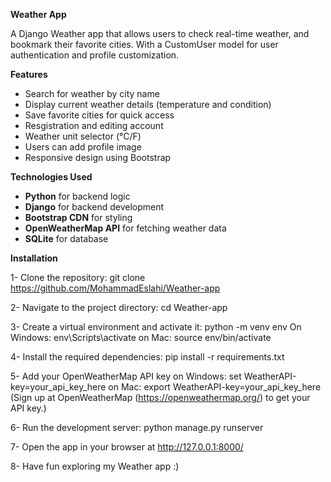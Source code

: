 **Weather App**

A Django Weather app that allows users to check real-time weather, and bookmark their favorite cities.
With a CustomUser model for user authentication and profile customization.

**Features**

- Search for weather by city name
- Display current weather details (temperature and condition)
- Save favorite cities for quick access
- Resgistration and editing account
- Weather unit selector (°C/F)
- Users can add profile image
- Responsive design using Bootstrap


**Technologies Used**

- **Python** for backend logic
- **Django** for backend development
- **Bootstrap CDN** for styling
- **OpenWeatherMap API** for fetching weather data
- **SQLite** for database


**Installation**

1- Clone the repository:
  git clone https://github.com/MohammadEslahi/Weather-app
  
2- Navigate to the project directory:
  cd Weather-app
  
3- Create a virtual environment and activate it:
  python -m venv env
  On Windows: env\Scripts\activate
  on Mac: source env/bin/activate

4- Install the required dependencies:
  pip install -r requirements.txt

5- Add your OpenWeatherMap API key
   on Windows: set WeatherAPI-key=your_api_key_here
   on Mac: export WeatherAPI-key=your_api_key_here
  (Sign up at OpenWeatherMap (https://openweathermap.org/) to get your API key.)

6- Run the development server:
  python manage.py runserver

7- Open the app in your browser at http://127.0.0.1:8000/

8- Have fun exploring my Weather app :)